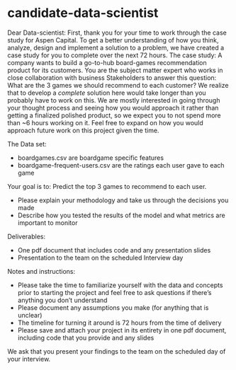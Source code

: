 # candidate-data-scientist

Dear Data-scientist: 
First, thank you for your time to work through the case study for Aspen Capital. 
To get a better understanding of how you think, analyze, design and implement a solution to a problem, we have created a case study for you to complete over the next 72 hours.
The case study: A company wants to build a go-to-hub board-games recommendation product for its customers. You are the subject matter expert who works in close collaboration with business Stakeholders to answer this question: What are the 3 games we should recommend to each customer? 
We realize that to develop a *complete* solution here would take longer than you probably have to work on this. We are mostly interested in going through your thought process and seeing how you would approach it rather than getting a finalized polished product, so we expect you to not spend more than ~6 hours working on it. Feel free to expand on how you would approach future work on this project given the time. 

The Data set: 
- boardgames.csv are boardgame specific features 
- boardgame-frequent-users.csv are the ratings each user gave to each game 

Your goal is to: 
Predict the top 3 games to recommend to each user. 
- Please explain your methodology and take us through the decisions you made
- Describe how you tested the results of the model and what metrics are important to monitor

Deliverables: 
- One pdf document that includes code and any presentation slides 
- Presentation to the team on the scheduled Interview day 

Notes and instructions: 
- Please take the time to familiarize yourself with the data and concepts prior to starting the project and feel free to ask questions if there’s anything you don’t understand
- Please document any assumptions you make (for anything that is unclear)
- The timeline for turning it around is 72 hours from the time of delivery
- Please save and attach your project in its entirety in one pdf document, including code that you provide and any slides

We ask that you present your findings to the team on the scheduled day of your interview.
